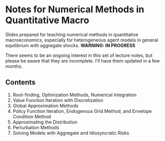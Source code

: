 # Notes for Numerical Methods in Quantitative Macro
Slides prepared for teaching numerical methods in quantitative macroeconomics, especially for heterogeneous agent models in general equilibrium with aggregate shocks.
**WARNING: IN PROGRESS**

There seems to be an ongoing interest in this set of lecture notes, but please be aware that they are incomplete. I'll have them updated in a few months.

## Contents
1. Root-finding, Optimization Methods, Numerical Integration
1. Value Function Iteration with Discretization
1. Global Approximation Methods
1. Policy Function Iteration, Endogenous Grid Method, and Envelope Condition Method
1. Approximating the Distribution
1. Perturbation Methods
1. Solving Models with Aggregate and Idiosyncratic Risks

